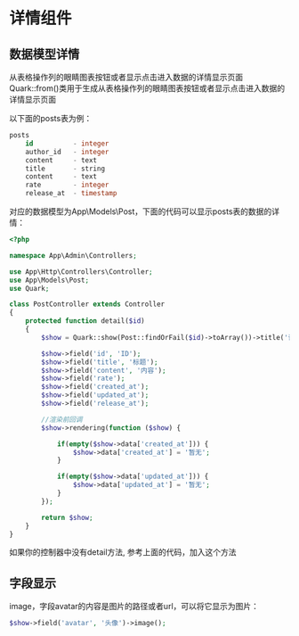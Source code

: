 # 详情组件

## 数据模型详情

从表格操作列的眼睛图表按钮或者显示点击进入数据的详情显示页面
Quark::from()类用于生成从表格操作列的眼睛图表按钮或者显示点击进入数据的详情显示页面

以下面的posts表为例：
``` sql
posts
    id          - integer
    author_id   - integer
    content     - text
    title       - string
    content     - text
    rate        - integer
    release_at  - timestamp
```
对应的数据模型为App\Models\Post，下面的代码可以显示posts表的数据的详情：
``` php
<?php

namespace App\Admin\Controllers;

use App\Http\Controllers\Controller;
use App\Models\Post;
use Quark;

class PostController extends Controller
{
    protected function detail($id)
    {
        $show = Quark::show(Post::findOrFail($id)->toArray())->title('详情页');

        $show->field('id', 'ID');
        $show->field('title', '标题');
        $show->field('content', '内容');
        $show->field('rate');
        $show->field('created_at');
        $show->field('updated_at');
        $show->field('release_at');

        //渲染前回调
        $show->rendering(function ($show) {

            if(empty($show->data['created_at'])) {
                $show->data['created_at'] = '暂无';
            }

            if(empty($show->data['updated_at'])) {
                $show->data['updated_at'] = '暂无';
            }
        });

        return $show;
    }
}
```
如果你的控制器中没有detail方法, 参考上面的代码，加入这个方法

## 字段显示
image，字段avatar的内容是图片的路径或者url，可以将它显示为图片：
``` php
$show->field('avatar', '头像')->image();
```